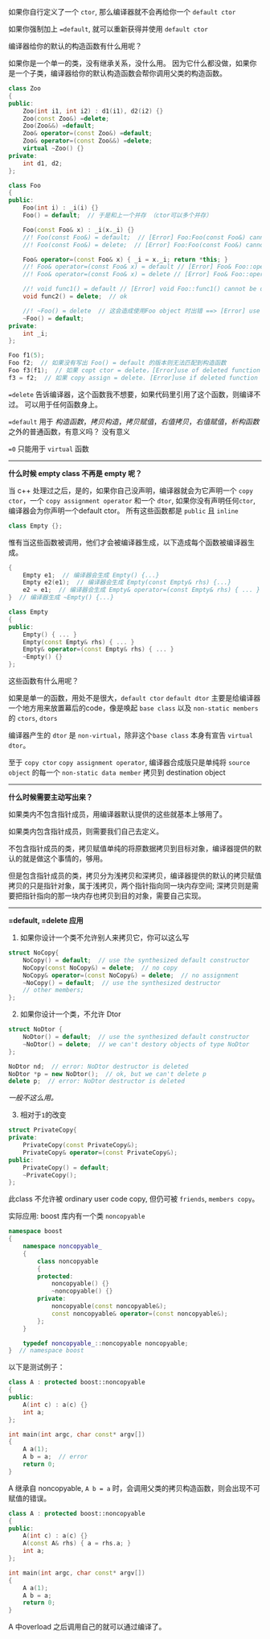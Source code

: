 

如果你自行定义了一个 `ctor`, 那么编译器就不会再给你一个 `default ctor`

如果你强制加上 `=default`, 就可以重新获得并使用 `default ctor`

编译器给你的默认的构造函数有什么用呢？

如果你是一个单一的类，没有继承关系，没什么用。 因为它什么都没做，如果你是一个子类，编译器给你的默认构造函数会帮你调用父类的构造函数。

```cpp
class Zoo
{
public:
    Zoo(int i1, int i2) : d1(i1), d2(i2) {}
    Zoo(const Zoo&) =delete;
    Zoo(Zoo&&) =default;
    Zoo& operator=(const Zoo&) =default;
    Zoo& operator=(const Zoo&&) =delete;
    virtual ~Zoo() {}
private:
    int d1, d2;
};
```

```cpp
class Foo
{
public:
    Foo(int i) : _i(i) {}
    Foo() = default;  // 于是和上一个并存 （ctor可以多个并存）

    Foo(const Foo& x) : _i(x._i) {}
    //! Foo(const Foo&) = default;  // [Error] Foo:Foo(const Foo&) cannot be overload
    //! Foo(const Foo&) = delete;  // [Error] Foo:Foo(const Foo&) cannot be overload

    Foo& operator=(const Foo& x) { _i = x._i; return *this; }
    //! Foo& operator=(const Foo& x) = default // [Error] Foo& Foo::operator=(const Foo&) cannot be overload
    //! Foo& operator=(const Foo& x) = delete // [Error] Foo& Foo::operator=(const Foo&) cannot be overload

    //! void func1() = default // [Error] void Foo::func1() cannot be defaulted
    void func2() = delete;  // ok

    //! ~Foo() = delete  // 这会造成使用Foo object 时出错 ==> [Error] use of deleted function Foo::~Foo()
    ~Foo() = default;
private:
    int _i;
};

Foo f1(5);
Foo f2;  // 如果没有写出 Foo() = default 的版本则无法匹配到构造函数
Foo f3(f1);  // 如果 copt ctor = delete，[Error]use of deleted function
f3 = f2;  // 如果 copy assign = delete. [Error]use if deleted function
```

`=delete` 告诉编译器，这个函数我不想要，如果代码里引用了这个函数，则编译不过。 可以用于任何函数身上。

`=default` 用于 *构造函数*，*拷贝构造*，*拷贝赋值*，*右值拷贝*，*右值赋值*，*析构函数* 之外的普通函数，有意义吗？  没有意义

`=0` 只能用于 `virtual` 函数


---------------------------------------------------

**什么时候 empty class 不再是 empty 呢？**

当 c++ 处理过之后，是的，如果你自己没声明，编译器就会为它声明一个 `copy ctor`，一个 `copy assignment operator` 和一个 `dtor`, 如果你没有声明任何`ctor`, 编译器会为你声明一个default ctor。 所有这些函数都是 `public` 且 `inline`

```cpp
class Empty {};
```

惟有当这些函数被调用，他们才会被编译器生成，以下造成每个函数被编译器生成。

```cpp
{
    Empty e1;  // 编译器会生成 Empty() {...}
    Empty e2(e1);  // 编译器会生成 Empty(const Empty& rhs) {...}
    e2 = e1;  // 编译器会生成 Empty& operator=(const Empty& rhs) { ... }
}  // 编译器生成 ~Empty() {...}
```

```cpp
class Empty
{
public:
    Empty() { ... }
    Empty(const Empty& rhs) { ... }
    Empty& operator=(const Empty& rhs) { ... }
    ~Empty() {}
};
```

这些函数有什么用呢？

如果是单一的函数，用处不是很大，`default ctor` `default dtor` 主要是给编译器一个地方用来放置幕后的code，像是唤起 `base class` 以及 `non-static members` 的 `ctors`, `dtors`

编译器产生的 `dtor` 是 `non-virtual`，除非这个`base class` 本身有宣告 `virtual dtor`。

至于 `copy ctor` `copy assignment operator`, 编译器合成版只是单纯将 `source object` 的每一个 `non-static data member` 拷贝到 destination object

-----------------------------------------------------

**什么时候需要主动写出来？**

如果类内不包含指针成员，用编译器默认提供的这些就基本上够用了。

如果类内包含指针成员，则需要我们自己去定义。


不包含指针成员的类，拷贝赋值单纯的将原数据拷贝到目标对象，编译器提供的默认的就是做这个事情的，够用。

但是包含指针成员的类，拷贝分为浅拷贝和深拷贝，编译器提供的默认的拷贝赋值 拷贝的只是指针对象，属于浅拷贝，两个指针指向同一块内存空间; 深拷贝则是需要把指针指向的那一块内存也拷贝到目的对象，需要自己实现。

-----------------------------------------------------------

**=default, =delete 应用**

1. 如果你设计一个类不允许别人来拷贝它，你可以这么写

```cpp
struct NoCopy{
    NoCopy() = default;  // use the synthesized default constructor
    NoCopy(const NoCopy&) = delete;  // no copy
    NoCopy& operator=(const NoCopy&) = delete;  // no assignment
    ~NoCopy() = default;  // use the synthesized destructor
    // other members;
};
```

2. 如果你设计一个类，不允许 Dtor

```cpp
struct NoDtor {
    NoDtor() = default;  // use the synthesized default constructor
    ~NoDtor() = delete;  // we can't destory objects of type NoDtor
};

NoDtor nd;  // error: NoDtor destructor is deleted
NoDtor *p = new NoDtor();  // ok, but we can't delete p
delete p;  // error: NoDtor destructor is deleted
```

*一般不这么用。*

3. 相对于`1`的改变

```cpp
struct PrivateCopy{
private:
    PrivateCopy(const PrivateCopy&);
    PrivateCopy& operator=(const PrivateCopy&);
public:
    PrivateCopy() = default;
    ~PrivateCopy();
};
```

此class 不允许被 ordinary user code copy, 但仍可被 `friends`, `members copy`。


实际应用: boost 库内有一个类 `noncopyable`

```cpp
namespace boost
{
    namespace noncopyable_
    {
        class noncopyable
        {
        protected:
            noncopyable() {}
            ~noncopyable() {}
        private:
            noncopyable(const noncopyable&);
            const noncopyable& operator=(const noncopyable&);
        };
    }

    typedef noncopyable_::noncopyable noncopyable;
}  // namespace boost
```

以下是测试例子：

```cpp
class A : protected boost::noncopyable
{
public:
    A(int c) : a(c) {}
    int a;
};

int main(int argc, char const* argv[])
{
    A a(1);
    A b = a;  // error
    return 0;
}
```

A 继承自 noncopyable, `A b = a` 时，会调用父类的拷贝构造函数，则会出现不可赋值的错误。


```cpp
class A : protected boost::noncopyable
{
public:
    A(int c) : a(c) {}
    A(const A& rhs) { a = rhs.a; }
    int a;
};

int main(int argc, char const* argv[])
{
    A a(1);
    A b = a;
    return 0;
}
```

A 中overload 之后调用自己的就可以通过编译了。
